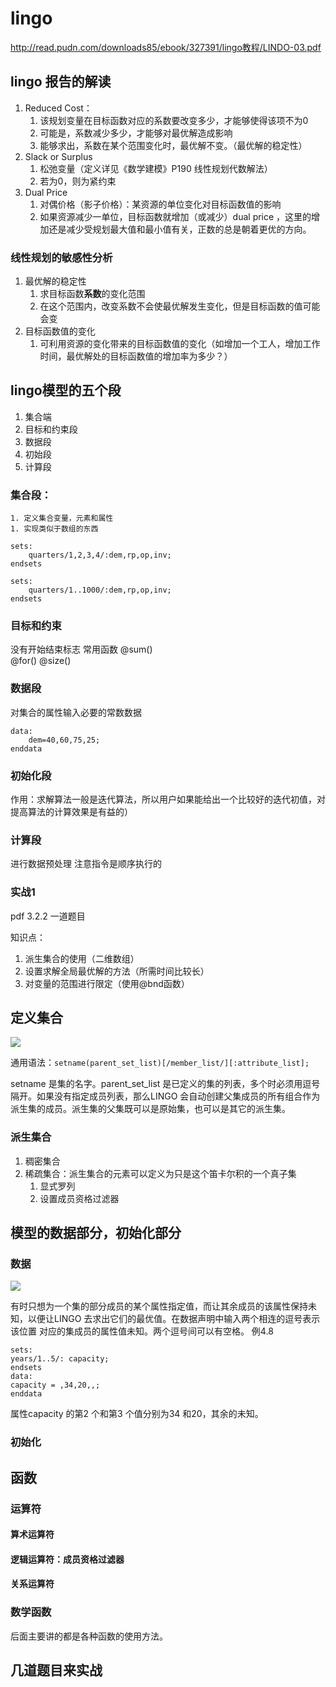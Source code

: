 # lingo

http://read.pudn.com/downloads85/ebook/327391/lingo教程/LINDO-03.pdf

## lingo 报告的解读

1. Reduced Cost：
    1. 该规划变量在目标函数对应的系数要改变多少，才能够使得该项不为0
    1. 可能是，系数减少多少，才能够对最优解造成影响
    1. 能够求出，系数在某个范围变化时，最优解不变。（最优解的稳定性）
1. Slack or Surplus      
    1. 松弛变量（定义详见《数学建模》P190 线性规划代数解法）
    1. 若为0，则为紧约束
1. Dual Price
    1. 对偶价格（影子价格）：某资源的单位变化对目标函数值的影响
    1. 如果资源减少一单位，目标函数就增加（或减少）dual price ，这里的增加还是减少受规划最大值和最小值有关，正数的总是朝着更优的方向。

### 线性规划的敏感性分析

1. 最优解的稳定性
    1. 求目标函数**系数**的变化范围
    1. 在这个范围内，改变系数不会使最优解发生变化，但是目标函数的值可能会变
1. 目标函数值的变化
    1. 可利用资源的变化带来的目标函数值的变化（如增加一个工人，增加工作时间，最优解处的目标函数值的增加率为多少？）

## lingo模型的五个段

1. 集合端
1. 目标和约束段
1. 数据段
1. 初始段
1. 计算段

### 集合段：
    1. 定义集合变量，元素和属性
    1. 实现类似于数组的东西

```lingo
sets:
    quarters/1,2,3,4/:dem,rp,op,inv;
endsets

sets:
    quarters/1..1000/:dem,rp,op,inv;
endsets
```

### 目标和约束
没有开始结束标志
常用函数
@sum()  
@for()
@size()

### 数据段

对集合的属性输入必要的常数数据
```
data:
    dem=40,60,75,25;
enddata
```

### 初始化段
作用：求解算法一般是迭代算法，所以用户如果能给出一个比较好的迭代初值，对提高算法的计算效果是有益的）

### 计算段
进行数据预处理
注意指令是顺序执行的 

### 实战1
pdf 3.2.2 一道题目

知识点：
1. 派生集合的使用（二维数组）
1. 设置求解全局最优解的方法（所需时间比较长）
1. 对变量的范围进行限定（使用@bnd函数）

## 定义集合
![](https://i.loli.net/2018/02/07/5a7a9f31d6f60.png)

通用语法：`setname(parent_set_list)[/member_list/][:attribute_list];`

setname 是集的名字。parent_set_list 是已定义的集的列表，多个时必须用逗号隔开。如果没有指定成员列表，那么LINGO 会自动创建父集成员的所有组合作为派生集的成员。派生集的父集既可以是原始集，也可以是其它的派生集。

### 派生集合

1. 稠密集合
1. 稀疏集合：派生集合的元素可以定义为只是这个笛卡尔积的一个真子集
    1. 显式罗列
    1. 设置成员资格过滤器


## 模型的数据部分，初始化部分

### 数据

![](https://i.loli.net/2018/02/07/5a7aa1815fede.png)

有时只想为一个集的部分成员的某个属性指定值，而让其余成员的该属性保持未
知，以便让LINGO 去求出它们的最优值。在数据声明中输入两个相连的逗号表示该位置
对应的集成员的属性值未知。两个逗号间可以有空格。
例4.8
```
sets:
years/1..5/: capacity;
endsets
data:
capacity = ,34,20,,;
enddata
```
属性capacity 的第2 个和第3 个值分别为34 和20，其余的未知。

### 初始化

## 函数
### 运算符
#### 算术运算符

#### 逻辑运算符：成员资格过滤器

#### 关系运算符

### 数学函数

后面主要讲的都是各种函数的使用方法。

## 几道题目来实战


